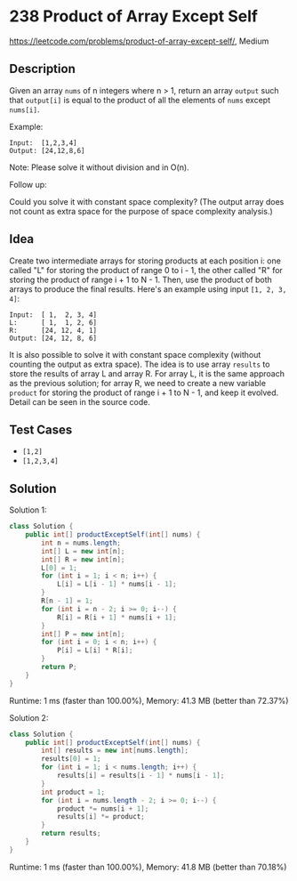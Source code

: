 # 238 Product of Array Except Self

<https://leetcode.com/problems/product-of-array-except-self/>, Medium

## Description

Given an array `nums` of n integers where n > 1,  return an array `output` such
that `output[i]` is equal to the product of all the elements of `nums` except
`nums[i]`.

Example:

```
Input:  [1,2,3,4]
Output: [24,12,8,6]
```

Note: Please solve it without division and in O(n).

Follow up:

Could you solve it with constant space complexity? (The output array does not count as extra space for the purpose of space complexity analysis.)

## Idea

Create two intermediate arrays for storing products at each position i: one
called "L" for storing the product of range 0 to i - 1, the other called "R" for
storing the product of range i + 1 to N - 1. Then, use the product of both
arrays to produce the final results. Here's an example using input
`[1, 2, 3, 4]`:

```
Input:  [ 1,  2, 3, 4]
L:      [ 1,  1, 2, 6]
R:      [24, 12, 4, 1]
Output: [24, 12, 8, 6]
```

It is also possible to solve it with constant space complexity (without counting
the output as extra space). The idea is to use array `results` to store the
results of array L and array R. For array L, it is the same approach as the
previous solution; for array R, we need to create a new variable `product` for
storing the product of range i + 1 to N - 1, and keep it evolved. Detail can be
seen in the source code.

## Test Cases

- `[1,2]`
- `[1,2,3,4]`

## Solution

Solution 1:

```java
class Solution {
    public int[] productExceptSelf(int[] nums) {
        int n = nums.length;
        int[] L = new int[n];
        int[] R = new int[n];
        L[0] = 1;
        for (int i = 1; i < n; i++) {
            L[i] = L[i - 1] * nums[i - 1];
        }
        R[n - 1] = 1;
        for (int i = n - 2; i >= 0; i--) {
            R[i] = R[i + 1] * nums[i + 1];
        }
        int[] P = new int[n];
        for (int i = 0; i < n; i++) {
            P[i] = L[i] * R[i];
        }
        return P;
    }
}
```

Runtime: 1 ms (faster than 100.00%), Memory: 41.3 MB (better than 72.37%)

Solution 2:

```java
class Solution {
    public int[] productExceptSelf(int[] nums) {
        int[] results = new int[nums.length];
        results[0] = 1;
        for (int i = 1; i < nums.length; i++) {
            results[i] = results[i - 1] * nums[i - 1];
        }
        int product = 1;
        for (int i = nums.length - 2; i >= 0; i--) {
            product *= nums[i + 1];
            results[i] *= product;
        }
        return results;
    }
}
```

Runtime: 1 ms (faster than 100.00%), Memory: 41.8 MB (better than 70.18%)
